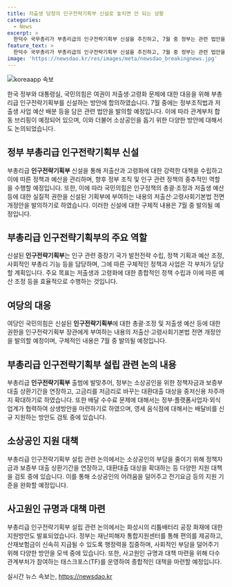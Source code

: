 ```yaml
---
title: 저출생 당정의 인구전략기획부 신설로 놓치면 안 되는 상황
categories:
  - News
excerpt: >
  한덕수 국무총리가 부총리급의 인구전략기획부 신설을 추진하고, 7월 중 정부는 관련 법안을 발의할 예정이다. 총리공관에서 고위 협의회를 열고 국민의힘이 이를 지지했다. 새로운 기획부는 인구 정책 기획, 저출생 사업 예산 조정 등을 담당할 것으로 전망되며, 여당인 국민의힘은 관련 법 개정안을 발의하기로 결정했다. 논의 내용은 관계부처 합동 브리핑을 통해 알려지며, 경기 화성시의 리튬배터리 공장 화재로 인한 지원방안에 대해서도 발표되었다.
feature_text: >
  한덕수 국무총리가 부총리급의 인구전략기획부 신설을 추진하고, 7월 중 정부는 관련 법안을 발의할 예정이다. 총리공관에서 고위 협의회를 열고 국민의힘이 이를 지지했다. 새로운 기획부는 인구 정책 기획, 저출생 사업 예산 조정 등을 담당할 것으로 전망되며, 여당인 국민의힘은 관련 법 개정안을 발의하기로 결정했다. 논의 내용은 관계부처 합동 브리핑을 통해 알려지며, 경기 화성시의 리튬배터리 공장 화재로 인한 지원방안에 대해서도 발표되었다.
image: 'https://newsdao.kr/res/images/meta/newsdao_breakingnews.jpg'
---
```


<p><img src="https://newsdao.kr/res/images/meta/newsdao_breakingnews.jpg" alt="koreaapp 속보" /></p>

<p data-ke-size="size16">한국 정부와 대통령실, 국민의힘은 여권이 저출생·고령화 문제에 대한 대응을 위해 부총리급 인구전략기획부를 신설하는 방안에 합의하였습니다. 7월 중에는 정부조직법과 저출생 사업 예산 배분 등을 담은 관련 법안을 발의할 예정입니다. 이에 따라 관계부처 합동 브리핑이 예정되어 있으며, 이와 더불어 소상공인을 돕기 위한 다양한 방안에 대해서도 논의되었습니다.</p>

<h2 data-ke-size="size26">정부 부총리급 인구전략기획부 신설</h2>

<p data-ke-size="size16">부총리급 <b>인구전략기획부</b> 신설을 통해 저출산과 고령화에 대한 강력한 대책을 수립하고 이에 따른 정책과 예산을 관리하며, 향후 정부 조직 및 인구 관련 정책의 중추적인 역할을 수행할 예정입니다. 또한, 이에 따라 국민의힘은 인구정책의 총괄·조정과 저출생 예산 등에 대한 실질적 권한을 신설된 기획부에 부여하는 내용의 저출산·고령사회기본법 전면 개정안을 발의하기로 하였습니다. 이러한 신설에 대한 구체적 내용은 7월 중 발의될 예정입니다.</p>

<h2 data-ke-size="size26">부총리급 인구전략기획부의 주요 역할</h2>

<p data-ke-size="size16">신설된 <b>인구전략기획부</b>는 인구 관련 중장기 국가 발전전략 수립, 정책 기획과 예산 조정, 사회적인 부총리 기능 등을 담당하며, 그에 따른 구체적인 정책과 사업은 각 부처가 담당할 계획입니다. 주요 목표는 저출생과 고령화에 대한 종합적인 정책 수립과 이에 따른 예산 조정 등을 효율적으로 수행하는 것입니다.</p>

<h2 data-ke-size="size26">여당의 대응</h2>

<p data-ke-size="size16">여당인 국민의힘은 신설된 <b>인구전략기획부</b>에 대한 총괄·조정 및 저출생 예산 등에 대한 권한을 인구전략기획부 장관에게 부여하는 내용의 저출산·고령사회기본법 전면 개정안을 발의할 예정이며, 구체적인 내용은 7월 중 발의될 예정입니다.</p>

<h2 data-ke-size="size26">부총리급 인구전략기획부 설립 관련 논의 내용</h2>

<p data-ke-size="size16">부총리급 <b>인구전략기획부</b> 출범에 발맞추어, 정부는 소상공인을 위한 정책자금과 보증부 대출 상환기간을 연장하고, 고금리를 저금리로 바꾸는 대환대출 대상을 중저신용 차주까지 확대하기로 하였습니다. 또한 배달 수수료 문제에 대해서는 정부·플랫폼사업자·외식업계가 협력하여 상생방안을 마련하기로 하였으며, 영세 음식점에 대해서는 배달비를 신규 지원하는 방안도 검토 중에 있습니다.</p>

<h2 data-ke-size="size26">소상공인 지원 대책</h2>

<p data-ke-size="size16">부총리급 인구전략기획부 설립 관련 논의에서는 소상공인의 부담을 줄이기 위해 정책자금과 보증부 대출 상환기간을 연장하고, 대환대출 대상을 확대하는 등 다양한 지원 대책을 검토 중에 있습니다. 이를 통해 소상공인의 어려움을 덜어주고 전기요금 등의 지원 기준을 완화할 예정입니다.</p>

<h2 data-ke-size="size26">사고원인 규명과 대책 마련</h2>

<p data-ke-size="size16">부총리급 인구전략기획부 설립 관련 논의에서는 화성시의 리튬배터리 공장 화재에 대한 지원방안도 발표되었습니다. 정부는 재난피해자 통합지원센터를 통해 편의를 제공하고, 산재보험금이 신속히 지급될 수 있도록 행정력을 집중하며, 사회적인 부담을 덜어주기 위해 다양한 방안을 모색 중에 있습니다. 또한, 사고원인 규명과 대책 마련을 위해 다수 관계부처가 참여하는 태스크포스(TF)를 운영하여 종합적인 대책을 마련할 예정입니다.</p>
실시간 뉴스 속보는, <a href="https://newsdao.kr" rel="dofollow">https://newsdao.kr</a>


